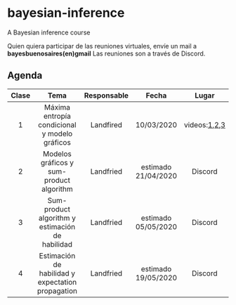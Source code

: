 # bayesian-inference
A Bayesian inference course

Quien quiera participar de las reuniones virtuales, envíe un mail a **bayesbuenosaires(en)gmail**
Las reuniones son a través de Discord.

## Agenda

| Clase  | Tema  | Responsable  | Fecha | Lugar | Release |
|:-:|:-:|:-:|:-:|:-:|:-:|
| 1 | Máxima entropía condicional y modelo gráficos | Landfired | 10/03/2020 | videos:[1](https://github.com/bayesbuenosaires/seminario/releases/download/v2020.1.1/clase1_0.mp4),[2](https://github.com/bayesbuenosaires/seminario/releases/download/v2020.1.1/clase1_1.mp4),[3](https://github.com/bayesbuenosaires/seminario/releases/download/v2020.1.1/clase1_2.mp4)  | [v2020.1.1](https://github.com/bayesbuenosaires/seminario/releases) |
| 2 | Modelos gráficos y sum-product algorithm | Landfried  | estimado 21/04/2020  | Discord |  |
| 3 | Sum-product algorithm  y estimación de habilidad  |  Landfried | estimado 05/05/2020 | Discord  | |
| 4 | Estimación de habilidad  y expectation propagation |  Landfried | estimado 19/05/2020 | Discord | |

